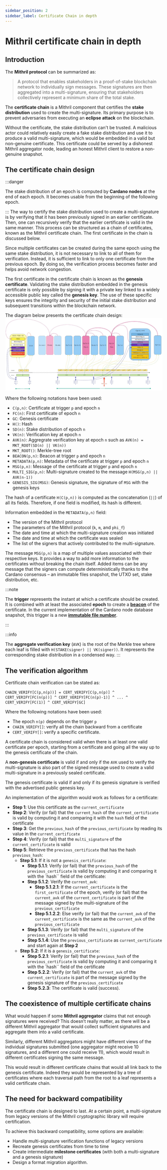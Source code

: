 ```yaml
---
sidebar_position: 2
sidebar_label: Certificate Chain in depth
---
```


# Mithril certificate chain in depth

## Introduction

The **Mithril protocol** can be summarized as:

> A protocol that enables stakeholders in a proof-of-stake blockchain network to individually sign messages. These signatures are then aggregated into a multi-signature, ensuring that stakeholders collectively represent a minimum share of the total stake.
  
The **certificate chain** is a Mithril component that certifies the **stake distribution** used to create the multi-signature. Its primary purpose is to prevent adversaries from executing an **eclipse attack** on the blockchain.  

Without the certificate, the stake distribution can't be trusted. A malicious actor could relatively easily create a fake stake distribution and use it to produce a valid multi-signature, which would be embedded in a valid but non-genuine certificate. This certificate could be served by a dishonest Mithril aggregator node, leading an honest Mithril client to restore a non-genuine snapshot.  

## The certificate chain design

:::danger

The stake distribution of an epoch is computed by **Cardano nodes** at the end of each epoch. It becomes usable from the beginning of the following epoch.

:::
The way to certify the stake distribution used to create a multi-signature is by verifying that it has been previously signed in an earlier certificate. Then, one can recursively verify that the earlier certificate is valid in the same manner. This process can be structured as a chain of certificates, known as the Mithril certificate chain. The first certificate in the chain is discussed below.

Since multiple certificates can be created during the same epoch using the same stake distribution, it is not necessary to link to all of them for verification. Instead, it is sufficient to link to only one certificate from the previous epoch. By doing so, the verification process becomes faster and helps avoid network congestion. 

The first certificate in the certificate chain is known as the **genesis certificate**. Validating the stake distribution embedded in the genesis certificate is only possible by signing it with a private key linked to a widely accessible public key called the **genesis key**. The use of these specific keys ensures the integrity and security of the initial stake distribution and subsequent transitions within the blockchain network.

The diagram below presents the certificate chain design:
[![Certificate Chain Design](images/certificate-chain.jpg)](images/certificate-chain.jpg)

Where the following notations have been used:

* `C(p,n)`: Certificate at trigger `p` and epoch `n`
* `FC(n)`: First certificate of epoch `n`
* `GC`: Genesis certificate
* `H()`: Hash
* `SD(n)`: Stake distribution of epoch `n`
* `VK(n)`: Verification key at epoch `n`
* `AVK(n)`: Aggregrate verification key at epoch `n` such as `AVK(n) = MKT_ROOT(SD(n) || VK(n))`
* `MKT_ROOT()`: Merkle-tree root
* `BEACON(p,n)`: Beacon at trigger `p` and epoch `n`
* `METADATA(p,n)`: Metadata of the certificate at trigger `p` and epoch `n`
* `MSG(p,n)`: Message of the certificate at trigger `p` and epoch `n`
* `MULTI_SIG(p,n)`: Multi-signature created to the message `H(MSG(p,n) || AVK(n-1))`
* `GENESIS_SIG(MSG)`: Genesis signature, the signature of `MSG` with the genesis keys

The hash of a certificate `H(C(p,n))` is computed as the concatenation (`||`) of all its fields. Therefore, if one field is modified, its hash is different.

Information embedded in the `METADATA(p,n)` field:

* The version of the Mithril protocol
* The parameters of the Mithril protocol (`k`, `m`, and `phi_f`)
* The date and time at which the multi-signature creation was initiated
* The date and time at which the certificate was sealed
* The list of the signers that actively contributed to the multi-signature.

The message `MSG(p,n)` is a map of multiple values associated with their respective keys. It provides a way to add more information to the certificates without breaking the chain itself. Added items can be any message that the signers can compute deterministically thanks to the Cardano consensus – an immutable files snapshot, the UTXO set, stake distribution, etc.

:::note

The **trigger** represents the instant at which a certificate should be created. It is combined with at least the associated **epoch** to create a [**beacon**](../../glossary.md#beacon) of the certificate. In the current implementation of the Cardano node database snapshot, this trigger is a new [**immutable file number**](../../glossary.md#immutable-file-number). 

:::

:::info

The **aggregate verification key** (`AVK`) is the root of the Merkle tree where each leaf is filled with `H(STAKE(signer) || VK(signer))`. It represents the corresponding stake distribution in a condensed way.
:::

## The verification algorithm

Certificate chain verification can be stated as:

```
CHAIN_VERIFY[C(p,n(p))] = CERT_VERIFY[C(p,n(p)] ^ CERT_VERIFY[FC(n(p))] ^ CERT_VERIFY[FC(n(p)-1)] ^ ... ^ CERT_VERIFY[FC(1)] ^ CERT_VERIFY[GC]
```

Where the following notations have been used:

* The epoch `n(p)` depends on the trigger `p`
* `CHAIN_VERIFY[]`: verify all the chain backward from a certificate
* `CERT_VERIFY[]`: verify a specific certificate.

A certificate chain is considered valid when there is at least one valid certificate per epoch, starting from a certificate and going all the way up to the genesis certificate of the chain.

A **non-genesis certificate** is valid if and only if the `AVK` used to verify the multi-signature is also part of the signed message used to create a valid multi-signature in a previously sealed certificate.

The genesis certificate is valid if and only if its genesis signature is verified with the advertised public genesis key.

An implementation of the algorithm would work as follows for a certificate:

* **Step 1**: Use this certificate as the `current_certificate`
* **Step 2**: Verify (or fail) that the `current_hash` of the `current_certificate` is valid by computing it and comparing it with the `hash` field of the certificate
* **Step 3**: Get the `previous_hash` of the `previous_certificate` by reading its value in the `current_certificate`
* **Step 4**: Verify (or fail) that the `multi_signature` of the `current_certificate` is valid
* **Step 5**: Retrieve the `previous_certificate` that has the hash `previous_hash`:
  * **Step 5.1**: If it is not a `genesis_certificate`:
    * **Step 5.1.1**: Verify (or fail) that the `previous_hash` of the `previous_certificate` is valid by computing it and comparing it with the `hash`` field of the certificate:
    * **Step 5.1.2**: Verify the `current_avk`:
      * **Step 5.1.2.1**: If the `current_certificate` is the `first_certificate` of the epoch, verify (or fail) that the `current_avk` of the `current_certificate` is part of the message signed by the multi-signature of the `previous_certificate`
      * **Step 5.1.2.2**: Else verify (or fail) that the `current_avk` of the `current_certificate` is the same as the `current_avk` of the `previous_certificate`
    * **Step 5.1.3**: Verify (or fail) that the `multi_signature` of the `previous_certificate` is valid
    * **Step 5.1.4**: Use the `previous_certificate` as `current_certificate` and start again at **Step 2**
  * **Step 5.2**: If it is a `genesis_certificate`:
    * **Step 5.2.1**: Verify (or fail) that the `previous_hash` of the `previous_certificate` is valid by computing it and comparing it with the `hash`` field of the certificate
    * **Step 5.2.2**: Verify (or fail) that the `current_avk` of the `current_certificate` is part of the message signed by the genesis signature of the `previous_certificate`
    * **Step 5.2.3**: The certificate is valid (success).

## The coexistence of multiple certificate chains

What would happen if some **Mithril aggregator** claims that not enough signatures were received? This doesn’t really matter, as there will be a different Mithril aggregator that would collect sufficient signatures and aggregate them into a valid certificate.

Similarly, different Mithril aggregators might have different views of the individual signatures submitted (one aggregator might receive 10 signatures, and a different one could receive 11), which would result in different certificates signing the same message.

This would result in different certificate chains that would all link back to the genesis certificate. Indeed they would be represented by a tree of certificates where each traversal path from the root to a leaf represents a valid certificate chain.

## The need for backward compatibility

The certificate chain is designed to last. At a certain point, a multi-signature from legacy versions of the Mithril cryptographic library will require certification.

To achieve this backward compatibility, some options are available:

* Handle multi-signature verification functions of legacy versions
* Recreate genesis certificates from time to time
* Create intermediate **milestone certificates** (with both a multi-signature and a genesis signature)
* Design a format migration algorithm.
